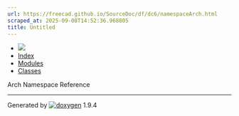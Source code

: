 ```yaml
---
url: https://freecad.github.io/SourceDoc/df/dc6/namespaceArch.html
scraped_at: 2025-09-08T14:52:36.968805
title: Untitled
---
```


  * [ ![](https://www.freecad.org/svg/logo-freecad.svg) ](https://freecadweb.org "FreeCAD")
  * [Index](../../index.html "Index")
  * [Modules](../../modules.html "Modules list")
  * [Classes](../../annotated.html "Annotated list")

Arch Namespace Reference

* * *

Generated by
[![doxygen](../../doxygen.svg)](https://www.doxygen.org/index.html) 1.9.4

